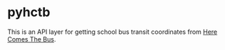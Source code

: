 # pyhctb

This is an API layer for getting school bus transit coordinates from [Here Comes The Bus](https://herecomesthebus.com/).
